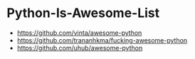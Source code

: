 # Python-Is-Awesome-List


- https://github.com/vinta/awesome-python
- https://github.com/trananhkma/fucking-awesome-python
- https://github.com/uhub/awesome-python
